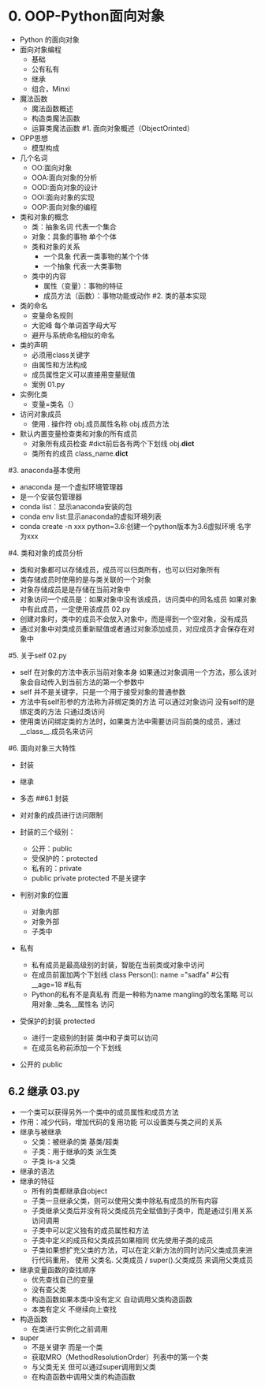 # 0. OOP-Python面向对象
- Python 的面向对象
- 面向对象编程
    - 基础
    - 公有私有
    - 继承
    - 组合，Minxi
- 魔法函数
    - 魔法函数概述
    - 构造类魔法函数
    - 运算类魔法函数
#1. 面向对象概述（ObjectOrinted）
- OPP思想
    - 模型构成
- 几个名词
    - OO:面向对象
    - OOA:面向对象的分析
    - OOD:面向对象的设计
    - OOI:面向对象的实现
    - OOP:面向对象的编程
- 类和对象的概念
    - 类：抽象名词 代表一个集合
    - 对象：具象的事物 单个个体
    - 类和对象的关系
        - 一个具象 代表一类事物的某个个体
        - 一个抽象 代表一大类事物
    - 类中的内容
        - 属性（变量）：事物的特征
        - 成员方法（函数）：事物功能或动作
#2. 类的基本实现
- 类的命名
    - 变量命名规则
    - 大驼峰 每个单词首字母大写
    - 避开与系统命名相似的命名
- 类的声明
    - 必须用class关键字
    - 由属性和方法构成
    - 成员属性定义可以直接用变量赋值
    - 案例 01.py
- 实例化类
    - 变量=类名（）
- 访问对象成员
    - 使用 . 操作符
        obj.成员属性名称
        obj.成员方法
- 默认内置变量检查类和对象的所有成员
    - 对象所有成员检查
        #dict前后各有两个下划线
        obj.__dict__
    - 类所有的成员
        class_name.__dict__

#3. anaconda基本使用
- anaconda 是一个虚拟环境管理器
- 是一个安装包管理器
- conda list：显示anaconda安装的包
- conda env list:显示anaconda的虚拟环境列表
- conda create -n xxx python=3.6:创建一个python版本为3.6虚拟环境 名字为xxx

#4. 类和对象的成员分析
- 类和对象都可以存储成员，成员可以归类所有，也可以归对象所有
- 类存储成员时使用的是与类关联的一个对象
- 对象存储成员是是存储在当前对象中
- 对象访问一个成员是：如果对象中没有该成员，访问类中的同名成员
        如果对象中有此成员，一定使用该成员 02.py
- 创建对象时，类中的成员不会放入对象中，而是得到一个空对象，没有成员
- 通过对象中对类成员重新赋值或者通过对象添加成员，对应成员才会保存在对象中

#5. 关于self 02.py
- self 在对象的方法中表示当前对象本身 如果通过对象调用一个方法，那么该对象会自动传入到当前方法的第一个参数中
- self 并不是关键字，只是一个用于接受对象的普通参数
- 方法中有self形参的方法称为非绑定类的方法 可以通过对象访问 没有self的是绑定类的方法 只通过类访问
- 使用类访问绑定类的方法时，如果类方法中需要访问当前类的成员，通过__class__.成员名来访问

#6. 面向对象三大特性
- 封装
- 继承
- 多态
##6.1 封装
- 对对象的成员进行访问限制
- 封装的三个级别：
    - 公开：public
    - 受保护的：protected
    - 私有的：private
    - public private protected 不是关键字
- 判别对象的位置
    - 对象内部
    - 对象外部
    - 子类中
- 私有 
    - 私有成员是最高级别的封装，智能在当前类或对象中访问
    - 在成员前面加两个下划线
        class Person():
            name ="sadfa" #公有
            __age=18 #私有
    - Python的私有不是真私有 而是一种称为name mangling的改名策略 
        可以用对象._类名__属性名 访问
    
- 受保护的封装 protected
    - 进行一定级别的封装 类中和子类可以访问
    - 在成员名称前添加一个下划线
- 公开的 public

## 6.2 继承 03.py
- 一个类可以获得另外一个类中的成员属性和成员方法
- 作用：减少代码，增加代码的复用功能 可以设置类与类之间的关系
- 继承与被继承
    - 父类：被继承的类 基类/超类
    - 子类：用于继承的类 派生类
    - 子类 is-a 父类
- 继承的语法
- 继承的特征
    - 所有的类都继承自object
    - 子类一旦继承父类，则可以使用父类中除私有成员的所有内容
    - 子类继承父类后并没有将父类成员完全赋值到子类中，而是通过引用关系访问调用
    - 子类中可以定义独有的成员属性和方法
    - 子类中定义的成员和父类成员如果相同 优先使用子类的成员
    - 子类如果想扩充父类的方法，可以在定义新方法的同时访问父类成员来进行代码重用，
    使用 父类名. 父类成员 / super().父类成员 来调用父类成员
- 继承变量函数的查找顺序
   - 优先查找自己的变量
   - 没有查父类
   - 构造函数如果本类中没有定义 自动调用父类构造函数
   - 本类有定义 不继续向上查找
- 构造函数
    - 在类进行实例化之前调用
- super 
    - 不是关键字 而是一个类
    - 获取MRO（MethodResolutionOrder）列表中的第一个类
    - 与父类无关 但可以通过super调用到父类
    - 在构造函数中调用父类的构造函数